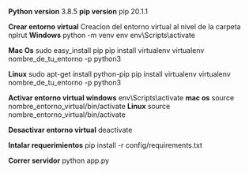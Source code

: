**Python version**
3.8.5
**pip version**
pip 20.1.1

**Crear entorno virtual**
Creacion del entorno virtual al nivel de la carpeta nplrut
**Windows**
python -m venv env
env\Scripts\activate

**Mac Os**
sudo easy_install pip
pip install virtualenv
virtualenv nombre_de_tu_entorno -p python3

**Linux**
sudo apt-get install python-pip
pip install virtualenv
virtualenv nombre_de_tu_entorno -p python3

**Activar entorno virtual**
**windows**
env\Scripts\activate
**mac os**
source nombre_entorno_virtual/bin/activate
**Linux**
source nombre_entorno_virtual/bin/activate

**Desactivar entorno virtual**
deactivate

**Intalar requerimientos**
pip install -r config/requirements.txt

**Correr servidor**
python app.py